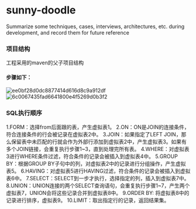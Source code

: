 # sunny-doodle

Summarize some techniques, cases, interviews, architectures, etc. during development, and record them for future reference
### 项目结构
工程采用的maven的父子项目结构
#### 步骤如下：

![ee0bf28d0dc8877414d616d8c9a912df](https://github.com/user-attachments/assets/4cab6fc6-97da-4bbc-be94-413b60676026)
![6c0067435fad6641800e4f5269d0b3f2](https://github.com/user-attachments/assets/9164bfac-585a-40b9-8f75-b4a3a58e2dda)

### SQL执行顺序
1.FORM：选择from后面跟的表，产生虚拟表1。
2.ON：ON是JOIN的连接条件，符合连接条件的行会被记录在虚拟表2中。
3.JOIN：如果指定了LEFT JOIN，那么保留表中未匹配的行就会作为外部行添加到虚拟表2中，产生虚拟表3。如果有多个JOIN链接，会重复执行步骤1~3，直到处理完所有表。
4.WHERE：对虚拟表3进行WHERE条件过滤，符合条件的记录会被插入到虚拟表4中。
5.GROUP BY：根据GROUP BY子句中的列，对虚拟表2中的记录进行分组操作，产生虚拟表5。
6.HAVING：对虚拟表5进行HAVING过滤，符合条件的记录会被插入到虚拟表6中。
7.SELECT：SELECT到一步才执行，选择指定的列，插入到虚拟表7中。
8.UNION：UNION连接的两个SELECT查询语句，会重复执行步骤1~7，产生两个虚拟表7，UNION会将这些记录合并到虚拟表8中。
9.ORDER BY: 将虚拟表8中的记录进行排序，虚拟表9。
10.LIMIT：取出指定行的记录，返回结果集。




